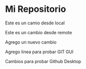 # Mi Repositorio

Este es un camio desde local

Este es un cambio desde remote

Agrego un nuevo cambio

Agrego linea para probar GIT GUI

Cambios para probar Github Desktop